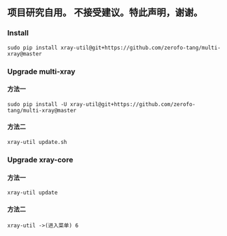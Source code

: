 ## 项目研究自用。 不接受建议。特此声明，谢谢。
### Install
```
sudo pip install xray-util@git+https://github.com/zerofo-tang/multi-xray@master
```
### Upgrade multi-xray
#### 方法一
```
sudo pip install -U xray-util@git+https://github.com/zerofo-tang/multi-xray@master
```
#### 方法二
```
xray-util update.sh
```
### Upgrade xray-core
#### 方法一
```
xray-util update
```
#### 方法二
```
xray-util ->(进入菜单) 6
```
